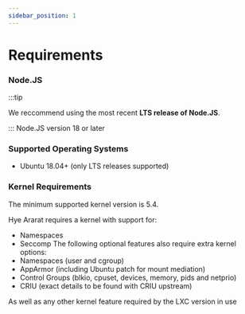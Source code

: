 ```yaml
---
sidebar_position: 1
---
```


# Requirements


### Node.JS
:::tip

We reccommend using the most recent **LTS release of Node.JS**.

:::
Node.JS version 18 or later



### Supported Operating Systems
- Ubuntu 18.04+ (only LTS releases supported)

### Kernel Requirements
The minimum supported kernel version is 5.4.

Hye Ararat requires a kernel with support for:
- Namespaces
- Seccomp
The following optional features also require extra kernel options:
- Namespaces (user and cgroup)
- AppArmor (including Ubuntu patch for mount mediation)
- Control Groups (blkio, cpuset, devices, memory, pids and netprio)
- CRIU (exact details to be found with CRIU upstream)

As well as any other kernel feature required by the LXC version in use